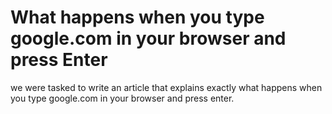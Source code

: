 # What happens when you type google.com in your browser and press Enter
we were tasked to write an article that explains exactly what happens when you type google.com in your browser and press enter. 
